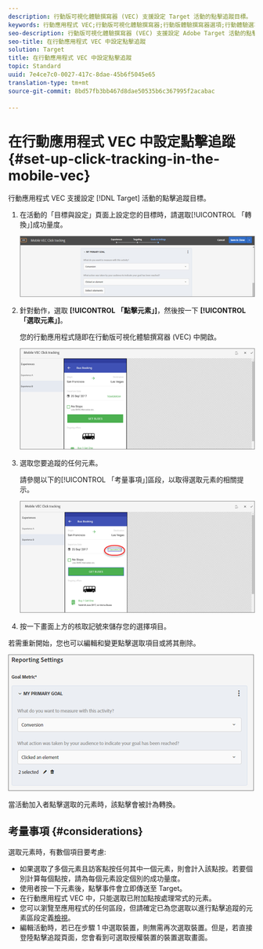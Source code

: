 ```yaml
---
description: 行動版可視化體驗撰寫器 (VEC) 支援設定 Target 活動的點擊追蹤目標。
keywords: 行動應用程式 VEC;行動版可視化體驗撰寫器;行動版體驗撰寫器選項;行動體驗選項;目標檢視;點按;點擊追蹤;追蹤
seo-description: 行動版可視化體驗撰寫器 (VEC) 支援設定 Adobe Target 活動的點擊追蹤目標。
seo-title: 在行動應用程式 VEC 中設定點擊追蹤
solution: Target
title: 在行動應用程式 VEC 中設定點擊追蹤
topic: Standard
uuid: 7e4ce7c0-0027-417c-8dae-45b6f5045e65
translation-type: tm+mt
source-git-commit: 8bd57fb3bb467d8dae50535b6c367995f2acabac

---
```



# 在行動應用程式 VEC 中設定點擊追蹤{#set-up-click-tracking-in-the-mobile-vec}

行動應用程式 VEC 支援設定 [!DNL Target] 活動的點擊追蹤目標。

1. 在活動的「目標與設定」頁面上設定您的目標時，請選取[!UICONTROL 「轉換」]成功量度。

   ![](assets/mobile-vec-clicktrack1.png)

1. 針對動作，選取 **[!UICONTROL 「點擊元素」]**，然後按一下 **[!UICONTROL 「選取元素」]**。

   您的行動應用程式隨即在行動版可視化體驗撰寫器 (VEC) 中開啟。

   ![](assets/mobile-vec-clicktrack2.png)

1. 選取您要追蹤的任何元素。

   請參閱以下的[!UICONTROL 「考量事項」]區段，以取得選取元素的相關提示。

   ![](assets/mobile-vec-clicktrack3.png)

1. 按一下畫面上方的核取記號來儲存您的選擇項目。

若需重新開始，您也可以編輯和變更點擊選取項目或將其刪除。

![](assets/mobile-vec-clicktrack4.png)

當活動加入者點擊選取的元素時，該點擊會被計為轉換。

## 考量事項 {#considerations}

選取元素時，有數個項目要考慮:

* 如果選取了多個元素且訪客點按任何其中一個元素，則會計入該點按。若要個別計算每個點按，請為每個元素設定個別的成功量度。
* 使用者按一下元素後，點擊事件會立即傳送至 Target。
* 在行動應用程式 VEC 中，只能選取已附加點按處理常式的元素。
* 您可以瀏覽至應用程式的任何區段，但請確定已為您選取以進行點擊追蹤的元素區段定義[檢視](/help/c-target-mobile-app/c-mobile-visual-experience-composer/mobile-visual-experience-composer.md#target-views)。
* 編輯活動時，若已在步驟 1 中選取裝置，則無需再次選取裝置。但是，若直接登陸點擊追蹤頁面，您會看到可選取授權裝置的裝置選取畫面。
